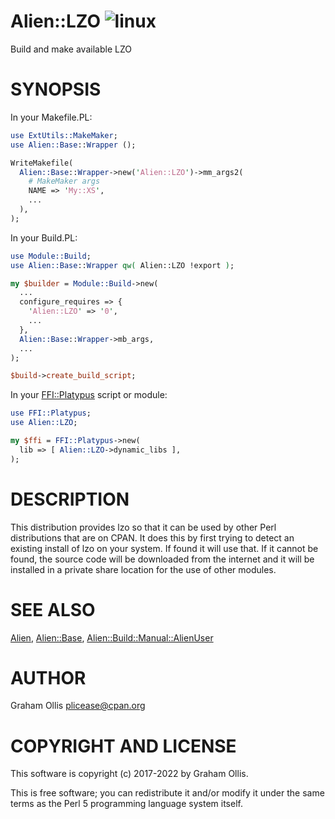 # Alien::LZO ![linux](https://github.com/uperl/Alien-LZO/workflows/linux/badge.svg)

Build and make available LZO

# SYNOPSIS

In your Makefile.PL:

```perl
use ExtUtils::MakeMaker;
use Alien::Base::Wrapper ();

WriteMakefile(
  Alien::Base::Wrapper->new('Alien::LZO')->mm_args2(
    # MakeMaker args
    NAME => 'My::XS',
    ...
  ),
);
```

In your Build.PL:

```perl
use Module::Build;
use Alien::Base::Wrapper qw( Alien::LZO !export );

my $builder = Module::Build->new(
  ...
  configure_requires => {
    'Alien::LZO' => '0',
    ...
  },
  Alien::Base::Wrapper->mb_args,
  ...
);

$build->create_build_script;
```

In your [FFI::Platypus](https://metacpan.org/pod/FFI::Platypus) script or module:

```perl
use FFI::Platypus;
use Alien::LZO;

my $ffi = FFI::Platypus->new(
  lib => [ Alien::LZO->dynamic_libs ],
);
```

# DESCRIPTION

This distribution provides lzo so that it can be used by other
Perl distributions that are on CPAN.  It does this by first trying to
detect an existing install of lzo on your system.  If found it
will use that.  If it cannot be found, the source code will be downloaded
from the internet and it will be installed in a private share location
for the use of other modules.

# SEE ALSO

[Alien](https://metacpan.org/pod/Alien), [Alien::Base](https://metacpan.org/pod/Alien::Base), [Alien::Build::Manual::AlienUser](https://metacpan.org/pod/Alien::Build::Manual::AlienUser)

# AUTHOR

Graham Ollis <plicease@cpan.org>

# COPYRIGHT AND LICENSE

This software is copyright (c) 2017-2022 by Graham Ollis.

This is free software; you can redistribute it and/or modify it under
the same terms as the Perl 5 programming language system itself.
